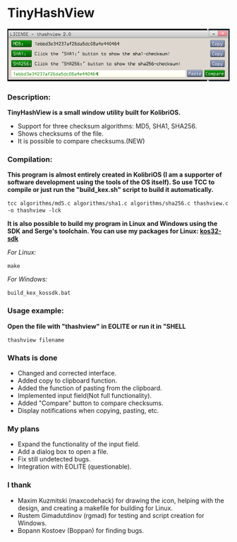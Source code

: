 # TinyHashView

![Window screenshot](screen.png)

### Description:

**TinyHashView is a small window utility built for KolibriOS.**

- Support for three checksum algorithms: MD5, SHA1, SHA256.
- Shows checksums of the file.
- It is possible to compare checksums.(NEW)

### Compilation:

**This program is almost entirely created in KolibriOS (I am a supporter of software development using the tools of the OS itself). So use TCC to compile or just run the "build_kex.sh" script to build it automatically.**

    tcc algorithms/md5.c algorithms/sha1.c algorithms/sha256.c thashview.c -o thashview -lck
    
**It is also possible to build my program in Linux and Windows using the SDK and Serge's toolchain. You can use my packages for Linux: [kos32-sdk]("https://github.com/turbocat2001/kos32-sdk-bin")**

*For Linux:*

    make

*For Windows:*
    
    build_kex_kossdk.bat   
    
### Usage example:

**Open the file with "thashview" in EOLITE or run it in "SHELL**
    
    thashview filename

### Whats is done

- Changed and corrected interface.
- Added copy to clipboard function.
- Added the function of pasting from the clipboard.
- Implemented input field(Not full functionality).
- Added "Compare" button to compare checksums.
- Display notifications when copying, pasting, etc.

### My plans
 
- Expand the functionality of the input field.
- Add a dialog box to open a file. 
- Fix still undetected bugs. 
- Integration with EOLITE (questionable).

### I thank
- Maxim Kuzmitski (maxcodehack) for drawing the icon, helping with the design, and creating a makefile for building for Linux.
- Rustem Gimadutdinov (rgmad) for testing and script creation for Windows.
- Bopann Kostoev (Boppan) for finding bugs.






   
